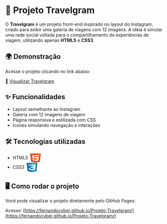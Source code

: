 # 📸 Projeto Travelgram

O **Travelgram** é um projeto front-end inspirado no layout do Instagram, criado para exibir uma galeria de viagens com 12 imagens. A ideia é simular uma rede social voltada para o compartilhamento de experiências de viagem, utilizando apenas **HTML5** e **CSS3**.

## 🌍 Demonstração

Acesse o projeto clicando no link abaixo:

🔗 [Visualizar Travelgram](https://fernandocyber.github.io/Projeto-Travelgram/)

## ✨ Funcionalidades

- Layout semelhante ao Instagram
- Galeria com 12 imagens de viagem
- Página responsiva e estilizada com CSS
- Ícones simulando navegação e interações

## 🛠 Tecnologias utilizadas

- HTML5  <img align="center" alt="icon-HTML" height="30" width="40" src="https://raw.githubusercontent.com/devicons/devicon/master/icons/html5/html5-original.svg"><br>
- CSS3 <img align="center" alt="icon-CSS" height="30" width="40" src="https://raw.githubusercontent.com/devicons/devicon/master/icons/css3/css3-original.svg">

## 🖥️ Como rodar o projeto

Você pode visualizar o projeto diretamente pelo GitHub Pages:

Acesse: [https://fernandocyber.github.io/Projeto-Travelgram/](https://fernandocyber.github.io/Projeto-Travelgram/)



